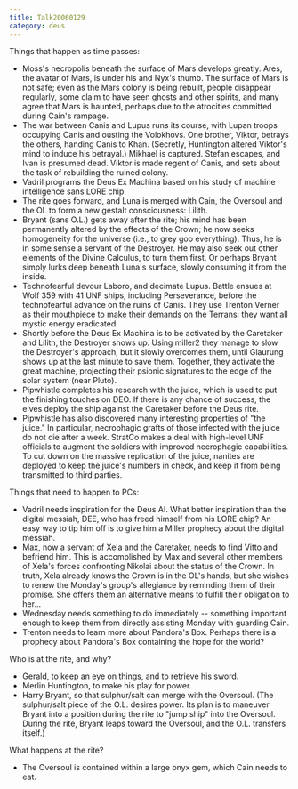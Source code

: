 ```yaml
---
title: Talk20060129
category: deus
---
```

Things that happen as time passes:
* Moss's necropolis beneath the surface of Mars develops greatly. Ares, the avatar of Mars, is under his and Nyx's thumb. The surface of Mars is not safe; even as the Mars colony is being rebuilt, people disappear regularly, some claim to have seen ghosts and other spirits, and many agree that Mars is haunted, perhaps due to the atrocities committed during Cain's rampage.
* The war between Canis and Lupus runs its course, with Lupan troops occupying Canis and ousting the Volokhovs. One brother, Viktor, betrays the others, handing Canis to Khan. (Secretly, Huntington altered Viktor's mind to induce his betrayal.) Mikhael is captured. Stefan escapes, and Ivan is presumed dead. Viktor is made regent of Canis, and sets about the task of rebuilding the ruined colony.
* Vadril programs the Deus Ex Machina based on his study of machine intelligence sans LORE chip.
* The rite goes forward, and Luna is merged with Cain, the Oversoul and the OL to form a new gestalt consciousness: Lilith.
* Bryant (sans O.L.) gets away after the rite; his mind has been permanently altered by the effects of the Crown; he now seeks homogeneity for the universe (i.e., to grey goo everything). Thus, he is in some sense a servant of the Destroyer. He may also seek out other elements of the Divine Calculus, to turn them first. Or perhaps Bryant simply lurks deep beneath Luna's surface, slowly consuming it from the inside.
* Technofearful devour Laboro, and decimate Lupus. Battle ensues at Wolf 359 with 41 UNF ships, including Perseverance, before the technofearful advance on the ruins of Canis. They use Trenton Verner as their mouthpiece to make their demands on the Terrans: they want all mystic energy eradicated.
* Shortly before the Deus Ex Machina is to be activated by the Caretaker and Lilith, the Destroyer shows up. Using miller2 they manage to slow the Destroyer's approach, but it slowly overcomes them, until Glaurung shows up at the last minute to save them. Together, they activate the great machine, projecting their psionic signatures to the edge of the solar system (near Pluto).
* Pipwhistle completes his research with the juice, which is used to put the finishing touches on DEO. If there is any chance of success, the elves deploy the ship against the Caretaker before the Deus rite.
* Pipwhistle has also discovered many interesting properties of &quot;the juice.&quot; In particular, necrophagic grafts of those infected with the juice do not die after a week. StratCo makes a deal with high-level UNF officials to augment the soldiers with improved necrophagic capabilities. To cut down on the massive replication of the juice, nanites are deployed to keep the juice's numbers in check, and keep it from being transmitted to third parties.

Things that need to happen to PCs:
* Vadril needs inspiration for the Deus AI. What better inspiration than the digital messiah, DEE, who has freed himself from his LORE chip? An easy way to tip him off is to give him a Miller prophecy about the digital messiah.
* Max, now a servant of Xela and the Caretaker, needs to find Vitto and befriend him. This is accomplished by Max and several other members of Xela's forces confronting Nikolai about the status of the Crown. In truth, Xela already knows the Crown is in the OL's hands, but she wishes to renew the Monday's group's allegiance by reminding them of their promise. She offers them an alternative means to fulfill their obligation to her...
* Wednesday needs something to do immediately -- something important enough to keep them from directly assisting Monday with guarding Cain.
* Trenton needs to learn more about Pandora's Box. Perhaps there is a prophecy about Pandora's Box containing the hope for the world?

Who is at the rite, and why?
* Gerald, to keep an eye on things, and to retrieve his sword.
* Merlin Huntington, to make his play for power.
* Harry Bryant, so that sulphur/salt can merge with the Oversoul. (The sulphur/salt piece of the O.L. desires power. Its plan is to maneuver Bryant into a position during the rite to &quot;jump ship&quot; into the Oversoul. During the rite, Bryant leaps toward the Oversoul, and the O.L. transfers itself.)

What happens at the rite?
* The Oversoul is contained within a large onyx gem, which Cain needs to eat.

